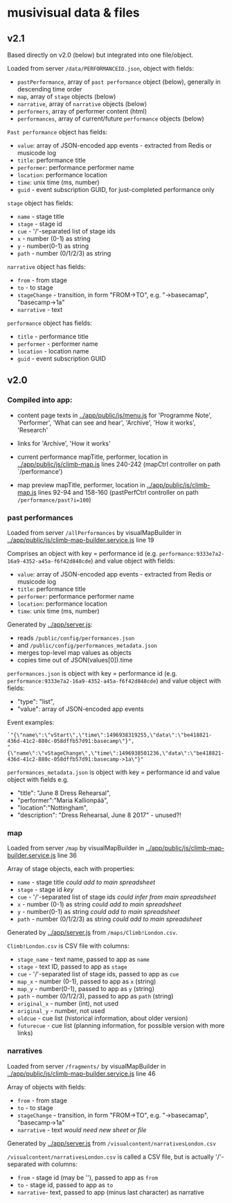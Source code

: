 # musivisual data & files

## v2.1

Based directly on v2.0 (below) but integrated into one file/object.

Loaded from server `/data/PERFORMANCEID.json`, object with fields:
- `pastPerformance`, array of `past performance` object (below), generally in descending time order
- `map`, array of `stage` objects (below)
- `narrative`, array of `narrative` objects (below)
- `performers`, array of performer content (html)
- `performances`, array of current/future `performance` objects (below)

`Past performance` object has fields:
- `value`: array of JSON-encoded app events - extracted from Redis or musicode log
- `title`: performance title
- `performer`: performance performer name
- `location`: performance location
- `time`: unix time (ms, number)
- `guid` - event subscription GUID, for just-completed performance only

`stage` object has fields:
- `name` - stage title 
- `stage` - stage id 
- `cue` - '/'-separated list of stage ids 
- `x` - number (0-1) as string 
- `y` - number(0-1) as string 
- `path` - number (0/1/2/3) as string 

`narrative` object has fields:
- `from` - from stage
- `to` - to stage
- `stageChange` - transition, in form "FROM->TO", e.g. "->basecamap", "basecamp->1a"
- `narrative` - text

`performance` object has fields:
- `title` - performance title
- `performer` - performer name
- `location` - location name
- `guid` - event subscription GUID


## v2.0

### Compiled into app:

- content page texts in [../app/public/js/menu.js](../app/public/js/menu.js) 
  for 'Programme Note', 'Performer', 'What can see and hear', 'Archive', 'How it works', 'Research'

- links for 'Archive', 'How it works'

- current performance mapTitle, performer, location in [../app/public/js/climb-map.js](../app/public/js/climb-map.js) lines 240-242 (mapCtrl controller on path `/performance')

- map preview mapTitle, performer, location in [../app/public/js/climb-map.js](../app/public/js/climb-map.js) lines 92-94 and 158-160 (pastPerfCtrl controller on path `/performance/past?i=100`)

### past performances

Loaded from server `/allPerformances` by visualMapBuilder in [../app/public/js/climb-map-builder.service.js](../app/public/js/climb-map-builder.service.js) line 19

Comprises an object with key = performance id (e.g. `performance:9333e7a2-16a9-4352-a45a-f6f42d848cde`) and value object with fields:
- `value`: array of JSON-encoded app events - extracted from Redis or musicode log
- `title`: performance title
- `performer`: performance performer name
- `location`: performance location
- `time`: unix time (ms, number)

Generated by [../app/server.js](../app/server.js):
- reads `/public/config/performances.json`
- and `/public/config/performances_metadata.json` 
- merges top-level map values as objects
- copies time out of JSON(values[0]).time

`performances.json` is object with key = performance id (e.g. `performance:9333e7a2-16a9-4352-a45a-f6f42d848cde`) and value object with fields:
- "type": "list",
- "value": array of JSON-encoded app events 

Event examples:
```
`"{\"name\":\"vStart\",\"time\":1496938319255,\"data\":\"be418821-436d-41c2-880c-058dffb57d91:basecamp\"}",
"{\"name\":\"vStageChange\",\"time\":1496938501236,\"data\":\"be418821-436d-41c2-880c-058dffb57d91:basecamp->1a\"}"
```

`performances_metadata.json` is object with key = performance id and value object with fields e.g.
- "title": "June 8 Dress Rehearsal",
- "performer":"Maria Kallionpää",
- "location":"Nottingham",
- "description": "Dress Rehearsal, June 8 2017" - unused?!


### map

Loaded from server `/map` by visualMapBuilder in [../app/public/js/climb-map-builder.service.js](../app/public/js/climb-map-builder.service.js) line 36

Array of stage objects, each with properties:
- `name` - stage title _could add to main spreadsheet_
- `stage` - stage id _key_
- `cue` - '/'-separated list of stage ids _could infer from main spreadsheet_
- `x` - number (0-1) as string _could add to main spreadsheet_
- `y` - number(0-1) as string _could add to main spreadsheet_
- `path` - number (0/1/2/3) as string _could add to main spreadsheet_

Generated by [../app/server.js](../app/server.js) from `/maps/Climb!London.csv`. 

`Climb!London.csv` is CSV file with columns:
- `stage_name` - text name, passed to app as `name`
- `stage` - text ID, passed to app as `stage`
- `cue` - '/'-separated list of stage ids, passed to app as `cue`
- `map_x` - number (0-1), passed to app as `x` (string)
- `map_y` - number(0-1), passed to app as `y` (string)
- `path` - number (0/1/2/3), passed to app as `path` (string)
- `original_x` - number (int), not used
- `original_y` - number, not used
- `oldcue` - cue list (historical information, about older version)
- `futurecue` - cue list (planning information, for possible version with more links)


### narratives

Loaded from server `/fragments/` by visualMapBuilder in [../app/public/js/climb-map-builder.service.js](../app/public/js/climb-map-builder.service.js) line 46

Array of objects with fields:
- `from` - from stage
- `to` - to stage
- `stageChange` - transition, in form "FROM->TO", e.g. "->basecamap", "basecamp->1a"
- `narrative` - text _would need new sheet or file_

Generated by [../app/server.js](../app/server.js) from `/visualcontent/narrativesLondon.csv`

`/visualcontent/narrativesLondon.csv` is called a CSV file, but is actually '/'-separated with columns:
- `from` - stage id (may be ''), passed to app as `from`
- `to` - stage id, passed to app as `to`
- `narrative`- text, passed to app (minus last character) as narrative
